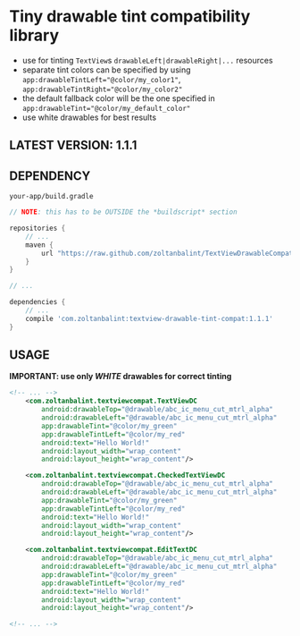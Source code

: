 # Tiny drawable tint compatibility library

* use for tinting `TextView`s `drawableLeft|drawableRight|...` resources
* separate tint colors can be specified by using `app:drawableTintLeft="@color/my_color1"`, `app:drawableTintRight="@color/my_color2"`
* the default fallback color will be the one specified in `app:drawableTint="@color/my_default_color"`
* use white drawables for best results

## LATEST VERSION: 1.1.1


## DEPENDENCY
`your-app/build.gradle`

```gradle
// NOTE: this has to be OUTSIDE the *buildscript* section

repositories {
    // ...
    maven {
        url "https://raw.github.com/zoltanbalint/TextViewDrawableCompat/mvn"
    }
}

// ...

dependencies {
    // ...
    compile 'com.zoltanbalint:textview-drawable-tint-compat:1.1.1'
}
```

## USAGE

**IMPORTANT: use only _WHITE_ drawables for correct tinting**

```xml
<!-- ... -->
    <com.zoltanbalint.textviewcompat.TextViewDC
        android:drawableTop="@drawable/abc_ic_menu_cut_mtrl_alpha"
        android:drawableLeft="@drawable/abc_ic_menu_cut_mtrl_alpha"
        app:drawableTint="@color/my_green"
        app:drawableTintLeft="@color/my_red"
        android:text="Hello World!"
        android:layout_width="wrap_content"
        android:layout_height="wrap_content"/>

    <com.zoltanbalint.textviewcompat.CheckedTextViewDC
        android:drawableTop="@drawable/abc_ic_menu_cut_mtrl_alpha"
        android:drawableLeft="@drawable/abc_ic_menu_cut_mtrl_alpha"
        app:drawableTint="@color/my_green"
        app:drawableTintLeft="@color/my_red"
        android:text="Hello World!"
        android:layout_width="wrap_content"
        android:layout_height="wrap_content"/>

    <com.zoltanbalint.textviewcompat.EditTextDC
        android:drawableTop="@drawable/abc_ic_menu_cut_mtrl_alpha"
        android:drawableLeft="@drawable/abc_ic_menu_cut_mtrl_alpha"
        app:drawableTint="@color/my_green"
        app:drawableTintLeft="@color/my_red"
        android:text="Hello World!"
        android:layout_width="wrap_content"
        android:layout_height="wrap_content"/>

<!-- ... -->
```
